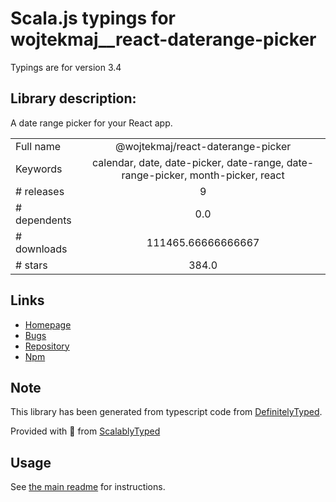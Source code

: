 
# Scala.js typings for wojtekmaj__react-daterange-picker

Typings are for version 3.4

## Library description:
A date range picker for your React app.

|                    |                 |
| ------------------ | :-------------: |
| Full name          | @wojtekmaj/react-daterange-picker |
| Keywords           | calendar, date, date-picker, date-range, date-range-picker, month-picker, react |
| # releases         | 9 |
| # dependents       | 0.0 |
| # downloads        | 111465.66666666667 |
| # stars            | 384.0 |

## Links
- [Homepage](https://github.com/wojtekmaj/react-daterange-picker#readme)
- [Bugs](https://github.com/wojtekmaj/react-daterange-picker/issues)
- [Repository](https://github.com/wojtekmaj/react-daterange-picker)
- [Npm](https://www.npmjs.com/package/%40wojtekmaj%2Freact-daterange-picker)
    


## Note
This library has been generated from typescript code from [DefinitelyTyped](https://definitelytyped.org).

Provided with :purple_heart: from [ScalablyTyped](https://github.com/oyvindberg/ScalablyTyped)

## Usage
See [the main readme](../../readme.md) for instructions.


